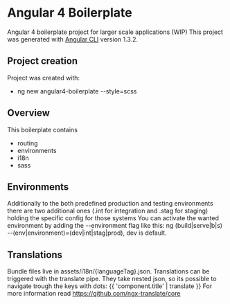 # Angular 4 Boilerplate

Angular 4 boilerplate project for larger scale applications (WIP)
This project was generated with [Angular CLI](https://github.com/angular/angular-cli) version 1.3.2.

## Project creation
Project was created with:
* ng new angular4-boilerplate --style=scss

## Overview
This boilerplate contains
* routing
* environments
* i18n
* sass

## Environments
Additionally to the both predefined production and testing environments there are two additional ones (.int for integration and .stag for staging) holding the specific config for those systems
 You can activate the wanted environment by adding the --environment flag like this: ng (build|serve|b|s) --(env|environment)=(dev|int|stag|prod), dev is default.
 
## Translations
Bundle files live in assets/i18n/{languageTag}.json. Translations can be triggered with the translate pipe.
They take nested json, so its possible to navigate trough the keys with dots: {{ 'component.title' | translate }}
For more information read https://github.com/ngx-translate/core
